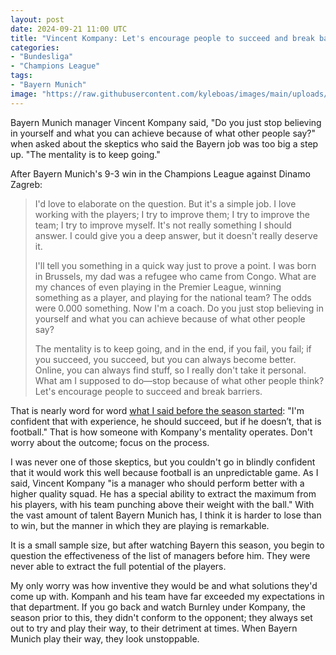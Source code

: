 ```yaml
---
layout: post
date: 2024-09-21 11:00 UTC
title: "Vincent Kompany: Let's encourage people to succeed and break barriers"
categories:
- "Bundesliga"
- "Champions League"
tags:
- "Bayern Munich"
image: "https://raw.githubusercontent.com/kyleboas/images/main/uploads/2024/09/18/Image-18Sep2024_02:04:44.png"
---
```


Bayern Munich manager Vincent Kompany said, "Do you just stop believing in yourself and what you can achieve because of what other people say?" when asked about the skeptics who said the Bayern job was too big a step up. "The mentality is to keep going."

<!---more--->

After Bayern Munich's 9-3 win in the Champions League against Dinamo Zagreb:

> I'd love to elaborate on the question. But it's a simple job. I love working with the players; I try to improve them; I try to improve the team; I try to improve myself. It's not really something I should answer. I could give you a deep answer, but it doesn't really deserve it. 
> 
> I'll tell you something in a quick way just to prove a point. I was born in Brussels, my dad was a refugee who came from Congo. What are my chances of even playing in the Premier League, winning something as a player, and playing for the national team? The odds were 0.000 something. Now I'm a coach. Do you just stop believing in yourself and what you can achieve because of what other people say? 
> 
> The mentality is to keep going, and in the end, if you fail, you fail; if you succeed, you succeed, but you can always become better. Online, you can always find stuff, so I really don't take it personal. What am I supposed to do—stop because of what other people think? Let's encourage people to succeed and break barriers.

That is nearly word for word [what I said before the season started](https://tacticsjournal.com/2024/05/30/vincent-kompany-to-bayern-munich/): "I'm confident that with experience, he should succeed, but if he doesn’t, that is football." That is how someone with Kompany's mentality operates. Don't worry about the outcome; focus on the process.

I was never one of those skeptics, but you couldn't go in blindly confident that it would work this well because football is an unpredictable game. As I said, Vincent Kompany "is a manager who should perform better with a higher quality squad. He has a special ability to extract the maximum from his players, with his team punching above their weight with the ball." With the vast amount of talent Bayern Munich has, I think it is harder to lose than to win, but the manner in which they are playing is remarkable.

It is a small sample size, but after watching Bayern this season, you begin to question the effectiveness of the list of managers before him. They were never able to extract the full potential of the players.

My only worry was how inventive they would be and what solutions they'd come up with. Kompanh and his team have far exceeded my expectations in that department. If you go back and watch Burnley under Kompany, the season prior to this, they didn't conform to the opponent; they always set out to try and play their way, to their detriment at times. When Bayern Munich play their way, they look unstoppable.
